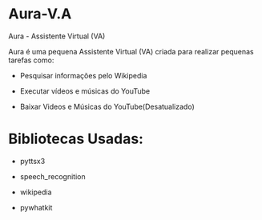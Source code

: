 # Aura-V.A
 Aura - Assistente Virtual (VA)

 Aura é uma pequena Assistente Virtual (VA)
 criada para realizar pequenas tarefas como:

- Pesquisar informações pelo Wikipedia

- Executar vídeos e músicas do YouTube

- Baixar Videos e Músicas do YouTube(Desatualizado)

# Bibliotecas Usadas:
- pyttsx3

- speech_recognition

- wikipedia

- pywhatkit
